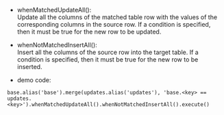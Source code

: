 - whenMatchedUpdateAll():  
Update all the columns of the matched table row with the values of the corresponding columns in the source row. If a condition is specified, then it must be true for the new row to be updated.
- whenNotMatchedInsertAll():  
Insert all the columns of the source row into the target table. If a condition is specified, then it must be true for the new row to be inserted.

- demo code:  
```
base.alias('base').merge(updates.alias('updates'), 'base.<key> == updates.<key>').whenMatchedUpdateAll().whenNotMatchedInsertAll().execute()
```